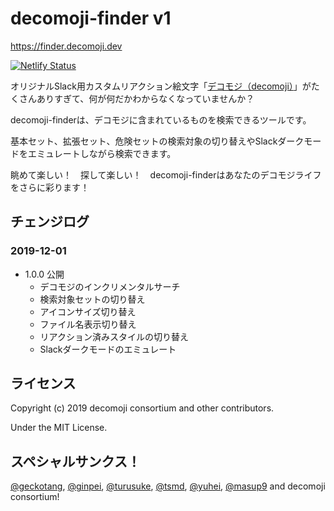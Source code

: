 # decomoji-finder v1

https://finder.decomoji.dev

[![Netlify Status](https://api.netlify.com/api/v1/badges/d92c4975-0578-44fa-a005-3d53c1d7363b/deploy-status)](https://app.netlify.com/sites/decomoji-finder/deploys)

オリジナルSlack用カスタムリアクション絵文字「[デコモジ（decomoji）](https://git.io/decomoji)」がたくさんありすぎて、何が何だかわからなくなっていませんか？

decomoji-finderは、デコモジに含まれているものを検索できるツールです。

基本セット、拡張セット、危険セットの検索対象の切り替えやSlackダークモードをエミュレートしながら検索できます。

眺めて楽しい！　探して楽しい！　decomoji-finderはあなたのデコモジライフをさらに彩ります！

## チェンジログ

### 2019-12-01

- 1.0.0 公開
  - デコモジのインクリメンタルサーチ
  - 検索対象セットの切り替え
  - アイコンサイズ切り替え
  - ファイル名表示切り替え
  - リアクション済みスタイルの切り替え
  - Slackダークモードのエミュレート

## ライセンス

Copyright (c) 2019 decomoji consortium and other contributors.

Under the MIT License.

## スペシャルサンクス！

[@geckotang](https://github.com/geckotang), [@ginpei](https://github.com/ginpei), [@turusuke](https://github.com/turusuke), [@tsmd](https://github.com/tsmd), [@yuhei](https://github.com/yuhei), [@masup9](https://github.com/masup9) and decomoji consortium!